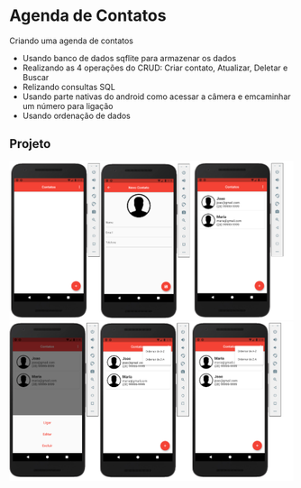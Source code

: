 # Agenda de Contatos

Criando uma agenda de contatos
- Usando banco de dados sqflite para armazenar os dados
- Realizando as 4 operações do CRUD: Criar contato, Atualizar, Deletar e Buscar
- Relizando consultas SQL
- Usando parte nativas do android como acessar a câmera e emcaminhar um número para ligação
- Usando ordenação de dados


## Projeto

![alt text](https://github.com/Ellissandro/flutter-agenda-de-contatos/blob/master/images/agenda_contatos.png)
![alt text](https://github.com/Ellissandro/flutter-agenda-de-contatos/blob/master/images/agenda_contatos_2.png)
